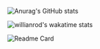 ![Anurag's GitHub stats](https://github-readme-stats.vercel.app/api?username=Jaron-Wilson&show_icons=true)

![willianrod's wakatime stats](https://github-readme-stats.vercel.app/api/wakatime?username=JA_RON06)

![Readme Card](https://github-readme-stats.vercel.app/api/pin/?username=Jaron-Wilson&repo=github-readme-stats)
